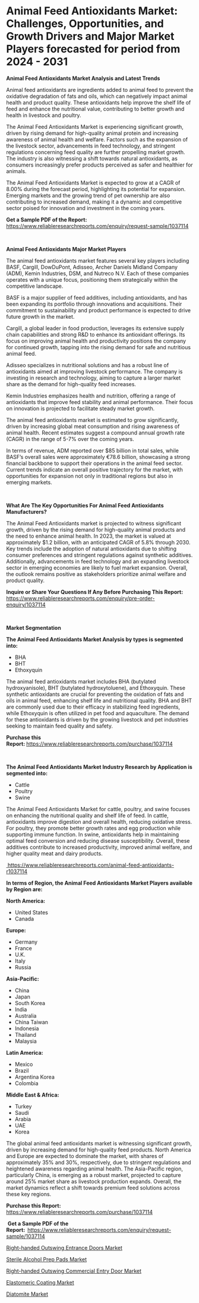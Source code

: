 <p><h1>Animal Feed Antioxidants Market: Challenges, Opportunities, and Growth Drivers and Major Market Players forecasted for period from 2024 - 2031</h1></p><p><strong>Animal Feed Antioxidants Market Analysis and Latest Trends</strong></p>
<p><p>Animal feed antioxidants are ingredients added to animal feed to prevent the oxidative degradation of fats and oils, which can negatively impact animal health and product quality. These antioxidants help improve the shelf life of feed and enhance the nutritional value, contributing to better growth and health in livestock and poultry.</p><p>The Animal Feed Antioxidants Market is experiencing significant growth, driven by rising demand for high-quality animal protein and increasing awareness of animal health and welfare. Factors such as the expansion of the livestock sector, advancements in feed technology, and stringent regulations concerning feed quality are further propelling market growth. The industry is also witnessing a shift towards natural antioxidants, as consumers increasingly prefer products perceived as safer and healthier for animals. </p><p>The Animal Feed Antioxidants Market is expected to grow at a CAGR of 8.00% during the forecast period, highlighting its potential for expansion. Emerging markets and the growing trend of pet ownership are also contributing to increased demand, making it a dynamic and competitive sector poised for innovation and investment in the coming years.</p></p>
<p><strong>Get a Sample PDF of the Report:&nbsp;</strong> <a href="https://www.reliableresearchreports.com/enquiry/request-sample/1037114?utm_campaign=114&utm_medium=2&utm_source=Github&utm_content=ia&utm_term=06112024&utm_id=animal-feed-antioxidants">https://www.reliableresearchreports.com/enquiry/request-sample/1037114</a></p>
<p>&nbsp;</p>
<p><strong>Animal Feed Antioxidants Major Market Players</strong></p>
<p><p>The animal feed antioxidants market features several key players including BASF, Cargill, DowDuPont, Adisseo, Archer Daniels Midland Company (ADM), Kemin Industries, DSM, and Nutreco N.V. Each of these companies operates with a unique focus, positioning them strategically within the competitive landscape.</p><p>BASF is a major supplier of feed additives, including antioxidants, and has been expanding its portfolio through innovations and acquisitions. Their commitment to sustainability and product performance is expected to drive future growth in the market.</p><p>Cargill, a global leader in food production, leverages its extensive supply chain capabilities and strong R&D to enhance its antioxidant offerings. Its focus on improving animal health and productivity positions the company for continued growth, tapping into the rising demand for safe and nutritious animal feed.</p><p>Adisseo specializes in nutritional solutions and has a robust line of antioxidants aimed at improving livestock performance. The company is investing in research and technology, aiming to capture a larger market share as the demand for high-quality feed increases.</p><p>Kemin Industries emphasizes health and nutrition, offering a range of antioxidants that improve feed stability and animal performance. Their focus on innovation is projected to facilitate steady market growth.</p><p>The animal feed antioxidants market is estimated to grow significantly, driven by increasing global meat consumption and rising awareness of animal health. Recent estimates suggest a compound annual growth rate (CAGR) in the range of 5-7% over the coming years.</p><p>In terms of revenue, ADM reported over $85 billion in total sales, while BASF’s overall sales were approximately €78.6 billion, showcasing a strong financial backbone to support their operations in the animal feed sector. Current trends indicate an overall positive trajectory for the market, with opportunities for expansion not only in traditional regions but also in emerging markets.</p></p>
<p>&nbsp;</p>
<p><strong>What Are The Key Opportunities For Animal Feed Antioxidants Manufacturers?</strong></p>
<p><p>The Animal Feed Antioxidants market is projected to witness significant growth, driven by the rising demand for high-quality animal products and the need to enhance animal health. In 2023, the market is valued at approximately $1.2 billion, with an anticipated CAGR of 5.8% through 2030. Key trends include the adoption of natural antioxidants due to shifting consumer preferences and stringent regulations against synthetic additives. Additionally, advancements in feed technology and an expanding livestock sector in emerging economies are likely to fuel market expansion. Overall, the outlook remains positive as stakeholders prioritize animal welfare and product quality.</p></p>
<p><strong>Inquire or Share Your Questions If Any Before Purchasing This Report:</strong> <a href="https://www.reliableresearchreports.com/enquiry/pre-order-enquiry/1037114?utm_campaign=114&utm_medium=2&utm_source=Github&utm_content=ia&utm_term=06112024&utm_id=animal-feed-antioxidants">https://www.reliableresearchreports.com/enquiry/pre-order-enquiry/1037114</a></p>
<p>&nbsp;</p>
<p><strong>Market Segmentation</strong></p>
<p><strong>The Animal Feed Antioxidants Market Analysis by types is segmented into:</strong></p>
<p><ul><li>BHA</li><li>BHT</li><li>Ethoxyquin</li></ul></p>
<p><p>The animal feed antioxidants market includes BHA (butylated hydroxyanisole), BHT (butylated hydroxytoluene), and Ethoxyquin. These synthetic antioxidants are crucial for preventing the oxidation of fats and oils in animal feed, enhancing shelf life and nutritional quality. BHA and BHT are commonly used due to their efficacy in stabilizing feed ingredients, while Ethoxyquin is often utilized in pet food and aquaculture. The demand for these antioxidants is driven by the growing livestock and pet industries seeking to maintain feed quality and safety.</p></p>
<p><strong>Purchase this Report:&nbsp;</strong><a href="https://www.reliableresearchreports.com/purchase/1037114?utm_campaign=114&utm_medium=2&utm_source=Github&utm_content=ia&utm_term=06112024&utm_id=animal-feed-antioxidants">https://www.reliableresearchreports.com/purchase/1037114</a></p>
<p>&nbsp;</p>
<p><strong>The Animal Feed Antioxidants Market Industry Research by Application is segmented into:</strong></p>
<p><ul><li>Cattle</li><li>Poultry</li><li>Swine</li></ul></p>
<p><p>The Animal Feed Antioxidants Market for cattle, poultry, and swine focuses on enhancing the nutritional quality and shelf life of feed. In cattle, antioxidants improve digestion and overall health, reducing oxidative stress. For poultry, they promote better growth rates and egg production while supporting immune function. In swine, antioxidants help in maintaining optimal feed conversion and reducing disease susceptibility. Overall, these additives contribute to increased productivity, improved animal welfare, and higher quality meat and dairy products.</p></p>
<p><a href="https://www.reliableresearchreports.com/animal-feed-antioxidants-r1037114?utm_campaign=114&utm_medium=2&utm_source=Github&utm_content=ia&utm_term=06112024&utm_id=animal-feed-antioxidants">&nbsp;https://www.reliableresearchreports.com/animal-feed-antioxidants-r1037114</a></p>
<p><strong>In terms of Region, the Animal Feed Antioxidants Market Players available by Region are:</strong></p>
<p>
    <p> <strong> North America: </strong>
        <ul>
            <li>United States</li>
            <li>Canada</li>
        </ul>
        </p> 
    <p> <strong> Europe: </strong>
        <ul>
            <li>Germany</li>
            <li>France</li>
            <li>U.K.</li>
            <li>Italy</li>
            <li>Russia</li>
        </ul>
        </p> 
    <p> <strong> Asia-Pacific: </strong>
        <ul>
            <li>China</li>
            <li>Japan</li>
            <li>South Korea</li>
            <li>India</li>
            <li>Australia</li>
            <li>China Taiwan</li>
            <li>Indonesia</li>
            <li>Thailand</li>
            <li>Malaysia</li>
        </ul>
        </p> 
    <p> <strong> Latin America: </strong>
        <ul>
            <li>Mexico</li>
            <li>Brazil</li>
            <li>Argentina Korea</li>
            <li>Colombia</li>
        </ul>
        </p> 
    <p> <strong> Middle East & Africa: </strong>
        <ul>
            <li>Turkey</li>
            <li>Saudi</li>
            <li>Arabia</li>
            <li>UAE</li>
            <li>Korea</li>
        </ul>
    </p>
    </p>
<p><p>The global animal feed antioxidants market is witnessing significant growth, driven by increasing demand for high-quality feed products. North America and Europe are expected to dominate the market, with shares of approximately 35% and 30%, respectively, due to stringent regulations and heightened awareness regarding animal health. The Asia-Pacific region, particularly China, is emerging as a robust market, projected to capture around 25% market share as livestock production expands. Overall, the market dynamics reflect a shift towards premium feed solutions across these key regions.</p></p>
<p><strong>Purchase this Report: </strong><a href="https://www.reliableresearchreports.com/purchase/1037114?utm_campaign=114&utm_medium=2&utm_source=Github&utm_content=ia&utm_term=06112024&utm_id=animal-feed-antioxidants">https://www.reliableresearchreports.com/purchase/1037114</a></p>
<p>&nbsp;<strong>Get a Sample PDF of the Report:&nbsp;&nbsp;</strong><a href="https://www.reliableresearchreports.com/enquiry/request-sample/1037114?utm_campaign=114&utm_medium=2&utm_source=Github&utm_content=ia&utm_term=06112024&utm_id=animal-feed-antioxidants">https://www.reliableresearchreports.com/enquiry/request-sample/1037114</a></p>
<p><strong></strong></p>
<p><p><a href="https://www.linkedin.com/pulse/global-right-handed-outswing-entrance-doors-market-trends-efmhc?utm_campaign=114&utm_medium=2&utm_source=Github&utm_content=ia&utm_term=06112024&utm_id=animal-feed-antioxidants">Right-handed Outswing Entrance Doors Market</a></p><p><a href="https://issuu.com/reportprime-2/docs/sterile-alcohol-prep-pads-market-si_976e51f1658386?utm_campaign=114&utm_medium=2&utm_source=Github&utm_content=ia&utm_term=06112024&utm_id=animal-feed-antioxidants">Sterile Alcohol Prep Pads Market</a></p><p><a href="https://www.linkedin.com/pulse/right-handed-outswing-commercial-entry-door-market-global-sfuvc?utm_campaign=114&utm_medium=2&utm_source=Github&utm_content=ia&utm_term=06112024&utm_id=animal-feed-antioxidants">Right-handed Outswing Commercial Entry Door Market</a></p><p><a href="https://github.com/cristy9x9bur/Market-Research-Report-List-1/blob/main/elastomeric-coating-market.md?utm_campaign=114&utm_medium=2&utm_source=Github&utm_content=ia&utm_term=06112024&utm_id=animal-feed-antioxidants">Elastomeric Coating Market</a></p><p><a href="https://github.com/isbel3opkkem/Market-Research-Report-List-1/blob/main/diatomite-market.md?utm_campaign=114&utm_medium=2&utm_source=Github&utm_content=ia&utm_term=06112024&utm_id=animal-feed-antioxidants">Diatomite Market</a></p></p>